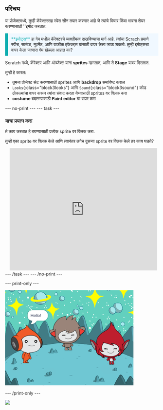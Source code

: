 ## परिचय

या प्रोजेक्टमध्ये, तुम्ही कॅरेक्टरसह स्पेस सीन तयार करणार आहे जे त्यांचे विचार किंवा भावना शेयर करण्यासाठी ''इमोट करतात.

<p style="border-left: solid; border-width:10px; border-color: #0faeb0; background-color: aliceblue; padding: 10px;">
<span style="color: #0faeb0">**इमोट्स**</span> हा गेम मधील कॅरेक्टरचे व्यक्तीमत्व दाखविण्याचा मार्ग आहे. त्यांचा Scrach प्रमाणे स्पीच, साऊंड, मूवमेंट, आणि ग्राफीक इफेक्ट्स यांसाठी वापर केला जाऊ शकतो. तुम्ही इमोट्सचा वापर केला जाणारा गेम खेळला आहात का?
</p>

Scratch मध्ये, कॅरेक्टर आणि ऑब्जेक्ट यांना **sprites** म्हणतात, आणि ते **Stage** यावर दिसतात.

तुम्ही हे कारल:
+ तुमचा प्रोजेक्ट सेट करण्यासाठी sprites आणि **backdrop** समाविष्ट कराल
+ `Looks`{:class="block3looks"} आणि `Sound`{:class="block3sound"} कोड ठोकळ्यांचा वापर करून त्यांना संवाद करता येण्यासाठी sprites वर क्लिक करा
+ **costume** बदलण्यासाठी **Paint editor** चा वापर करा

--- no-print --- --- task ---
### याचा प्रयत्न करा
<div style="display: flex; flex-wrap: wrap">
<div style="flex-basis: 175px; flex-grow: 1">  
ते काय करतात हे बघण्यासाठी प्रत्येक sprite वर क्लिक करा. 

तुम्ही एका sprite वर क्लिक केले आणि त्यानंतर लगेच दुसऱ्या sprite वर क्लिक केले तर काय घडते?
</div>
<div class="scratch-preview" style="margin-left: 15px;">
  <iframe allowtransparency="true" width="485" height="402" src="https://scratch.mit.edu/projects/embed/485673032/?autostart=false" frameborder="0"></iframe>
</div>
</div>
--- /task --- --- /no-print ---

--- print-only ---

![पूर्ण झालेला प्रोजेक्ट.](images/showcase_static.png)

--- /print-only ---

![](https://code.org/api/hour/begin_raspi_space.png)


